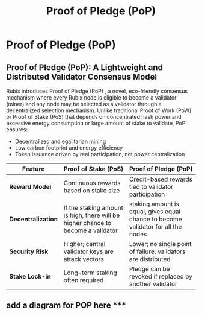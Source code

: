 ﻿---
title: Proof of Pledge (PoP)
sidebar_label: Proof of Pledge (PoP)
---

<!-- File: docs/core-concepts/proof-of-pledge.md -->
# Proof of Pledge (PoP)

## Proof of Pledge (PoP): A Lightweight and Distributed Validator Consensus Model

Rubix introduces Proof of Pledge (PoP) , a novel, eco-friendly consensus mechanism where every Rubix node is eligible to become a validator (miner) and any node may be selected as a validator through a decentralized selection mechanism.
Unlike traditional Proof of Work (PoW) or Proof of Stake (PoS) that depends on concentrated hash power and excessive energy consumption or large amount of stake to validate, PoP ensures:
- Decentralized and egalitarian mining
- Low carbon footprint and energy efficiency
- Token issuance driven by real participation, not power centralization

| **Feature** | **Proof of Stake (PoS)** | **Proof of Pledge (PoP)** |
|-------------|---------------------------|----------------------------|
| **Reward Model** | Continuous rewards based on stake size | Credit-based rewards tied to validator participation |
| **Decentralization** | If the staking amount is high, there will be higher chance to become a validator | staking amount is equal, gives equal chance to become validator for all the nodes |
| **Security Risk** | Higher; central validator keys are attack vectors | Lower; no single point of failure; validators are distributed |
| **Stake Lock-in** | Long-term staking often required | Pledge can be revoked if replaced by another validator |

## add a diagram for POP here ***